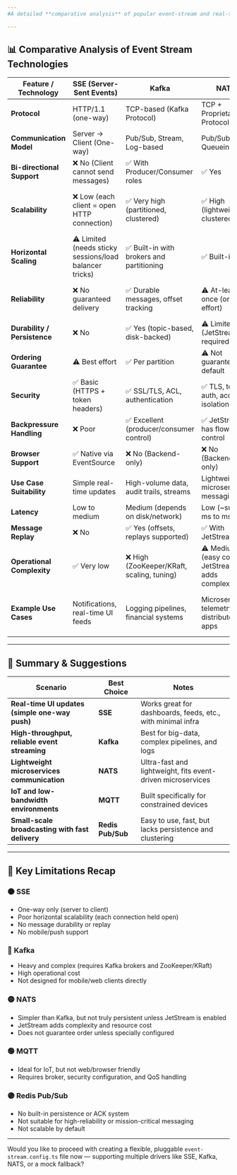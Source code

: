 ```yaml
---
#A detailed **comparative analysis** of popular event-stream and real-time communication technologies — **SSE**, **Kafka**, **NATS**, and other alternatives — focusing on **scalability**, **availability**, **security**, **protocols**, and **communication models**.

---
```


## 📊 Comparative Analysis of Event Stream Technologies

| Feature / Technology               | **SSE (Server-Sent Events)**               | **Kafka**                                 | **NATS**                                  | **MQTT**                                  | **Redis Pub/Sub**                         |
|-----------------------------------|--------------------------------------------|--------------------------------------------|--------------------------------------------|--------------------------------------------|--------------------------------------------|
| **Protocol**                      | HTTP/1.1 (one-way)                          | TCP-based (Kafka Protocol)                 | TCP + Proprietary Protocol                 | TCP/IP (MQTT Protocol)                    | TCP                                        |
| **Communication Model**          | Server → Client (One-way)                  | Pub/Sub, Stream, Log-based                 | Pub/Sub, Queueing                          | Pub/Sub                                    | Pub/Sub                                    |
| **Bi-directional Support**        | ❌ No (Client cannot send messages)        | ✅ With Producer/Consumer roles             | ✅ Yes                                      | ✅ Yes                                      | ❌ No                                      |
| **Scalability**                   | ❌ Low (each client = open HTTP connection)| ✅ Very high (partitioned, clustered)       | ✅ High (lightweight & clustered)           | ✅ High (lightweight)                      | ⚠️ Medium (no clustering out of the box)   |
| **Horizontal Scaling**           | ⚠️ Limited (needs sticky sessions/load balancer tricks) | ✅ Built-in with brokers and partitioning | ✅ Built-in                                 | ✅ Built-in                                | ❌ Not natively supported                  |
| **Reliability**                  | ❌ No guaranteed delivery                  | ✅ Durable messages, offset tracking        | ⚠️ At-least-once (or best effort)          | ⚠️ Depends on QoS levels                  | ❌ No message persistence or ACKs         |
| **Durability / Persistence**      | ❌ No                                      | ✅ Yes (topic-based, disk-backed)           | ⚠️ Limited (JetStream required)            | ⚠️ Depends on implementation              | ❌ Ephemeral only                          |
| **Ordering Guarantee**           | ⚠️ Best effort                             | ✅ Per partition                           | ⚠️ Not guaranteed by default               | ⚠️ Depends on QoS                          | ❌ No                                      |
| **Security**                     | ✅ Basic (HTTPS + token headers)           | ✅ SSL/TLS, ACL, authentication             | ✅ TLS, token auth, account isolation       | ✅ SSL/TLS + username/password             | ⚠️ Minimal (some security with Redis setup)|
| **Backpressure Handling**        | ❌ Poor                                    | ✅ Excellent (producer/consumer control)    | ✅ JetStream has flow control               | ⚠️ Client-side retry based                | ❌ No                                      |
| **Browser Support**              | ✅ Native via EventSource                  | ❌ No (Backend-only)                        | ❌ No (Backend-only)                        | ❌ No (Backend or IoT client)             | ❌ No                                      |
| **Use Case Suitability**         | Simple real-time updates                   | High-volume data, audit trails, streams    | Lightweight microservices messaging        | IoT, telemetry, push notifications        | Lightweight message broadcasting           |
| **Latency**                      | Low to medium                              | Medium (depends on disk/network)           | Low (~sub-ms to ms)                        | Very low                                  | Low (~ms)                                 |
| **Message Replay**               | ❌ No                                      | ✅ Yes (offsets, replays supported)         | ✅ With JetStream                          | ⚠️ No                                     | ❌ No                                      |
| **Operational Complexity**       | ✅ Very low                                | ❌ High (ZooKeeper/KRaft, scaling, tuning) | ⚠️ Medium (easy core, JetStream adds complexity) | ⚠️ Medium                               | ✅ Low                                     |
| **Example Use Cases**            | Notifications, real-time UI feeds          | Logging pipelines, financial systems       | Microservices, telemetry, distributed apps | IoT, chat apps                            | Internal cache updates, pub-sub messaging |

---

## 🧠 Summary & Suggestions

| Scenario | Best Choice | Notes |
|---------|-------------|-------|
| **Real-time UI updates (simple one-way push)** | **SSE** | Works great for dashboards, feeds, etc., with minimal infra |
| **High-throughput, reliable event streaming** | **Kafka** | Best for big-data, complex pipelines, and logs |
| **Lightweight microservices communication** | **NATS** | Ultra-fast and lightweight, fits event-driven microservices |
| **IoT and low-bandwidth environments** | **MQTT** | Built specifically for constrained devices |
| **Small-scale broadcasting with fast delivery** | **Redis Pub/Sub** | Easy to use, fast, but lacks persistence and clustering |

---

## 🚫 Key Limitations Recap

### 🟠 **SSE**

- One-way only (server to client)
- Poor horizontal scalability (each connection held open)
- No message durability or replay
- No mobile/push support

### 🔴 **Kafka**

- Heavy and complex (requires Kafka brokers and ZooKeeper/KRaft)
- High operational cost
- Not designed for mobile/web clients directly

### 🟡 **NATS**

- Simpler than Kafka, but not truly persistent unless JetStream is enabled
- JetStream adds complexity and resource cost
- Does not guarantee order unless specially configured

### 🟢 **MQTT**

- Ideal for IoT, but not web/browser friendly
- Requires broker, security configuration, and QoS handling

### 🟣 **Redis Pub/Sub**

- No built-in persistence or ACK system
- Not suitable for high-reliability or mission-critical messaging
- Not scalable by default

---

Would you like to proceed with creating a flexible, pluggable `event-stream.config.ts` file now — supporting multiple drivers like SSE, Kafka, NATS, or a mock fallback?
